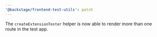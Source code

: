 ```yaml
---
'@backstage/frontend-test-utils': patch
---
```


The `createExtensionTester` helper is now able to render more than one route in the test app.
